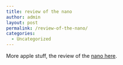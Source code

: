 ```yaml
---
title: review of the nano
author: admin
layout: post
permalink: /review-of-the-nano/
categories:
  - Uncategorized
---
```

More apple stuff, the review of the [nano here][1].

 [1]: http://playlistmag.com/features/2005/09/ipodnanofirst/index.php?lsrc=mwrss